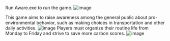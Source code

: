 Run Aware.exe to run the game.
![image](https://github.com/jinushini/desktopgame/assets/5149169/11186346-a533-4c36-a887-eea8de0ef149)

This game aims to raise awareness among the general public about pro-environmental behavior, such as making choices in transportation and other daily activities.
![image](https://github.com/jinushini/desktopgame/assets/5149169/329cf370-a64c-4923-87cb-54e74c23eda1)
Players must organize their routine life from Monday to Friday and strive to save more carbon scores.
![image](https://github.com/jinushini/desktopgame/assets/5149169/010d424a-63ba-40a0-893c-d9724d02d8b1)
